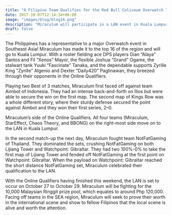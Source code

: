 ```yaml
---
title: "A Filipino Team Qualifies for the Red Bull Coliseum Overwatch Tournament!"
date: 2017-10-07T12:14:34+06:00
image: "images/blog/blog16.png"
description: "Miraculum will participate in a LAN event in Kuala Lumpur!"
draft: false
---
```


The Philippines has a representative to a major Overwatch event in Southeast Asia! Miraculum has made it to the top 16 of the region and will go to Kuala Lumpur. With a roster fielding ace DPS players Gian “Alaya” Santos and Fil “Xenos” Mayor, the flexible Joshua “Grand” Ogame, the stalwart tank Yuuki “Fascinate” Tanaka, and the dependable supports Zyrille King “Zyrille” Algenio and Dexter “Daily420” Paglinawan, they breezed through their opponents in the Online Qualifiers.

Playing two Best of 3 matches, Miraculum first faced off against team Aimbot of Indonesia. They had an intense back-and-forth on Ilios but were able to secure the win on the first map. The second map of Kings Row was a whole different story, where their sturdy defense secured the point against Aimbot and they won their first series, 2–0.

Miraculum’s side of the Online Qualifiers. All four teams (Miraculum, StarEffect, Chaos Theory, and BBONG) on the right-most side move on to the LAN in Kuala Lumpur.

In the second match-up the next day, Miraculum fought team NotFatGaming of Thailand. They dominated the sets, crushing NotFatGaming on both Lijiang Tower and Watchpoint: Gibraltar. They had two 100%-0% to take the first map of Lijiang Tower and fended off NotFatGaming at the first point on Watchpoint: Gibraltar. When the payload on Watchpoint: Gibraltar reached the short distance NotFatGaming set, Miraculum celebrated their qualification to the LAN.

With the Online Qualifiers having finished this weekend, the LAN is set to occur on October 27 to October 29. Miraculum will be fighting for the 10,000 Malaysian Ringgit prize pool, which equates to around Php 120,000. Facing off teams in the SEA region, Miraculum will seek to prove their worth in the international scene and show to fellow Filipinos that the local scene is alive and worth the attention.
